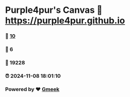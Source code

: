 # Purple4pur's Canvas :link: https://purple4pur.github.io 
### :page_facing_up: [10](https://purple4pur.github.io/tag.html) 
### :speech_balloon: 6 
### :hibiscus: 19228 
### :alarm_clock: 2024-11-08 18:01:10 
### Powered by :heart: [Gmeek](https://github.com/Meekdai/Gmeek)
